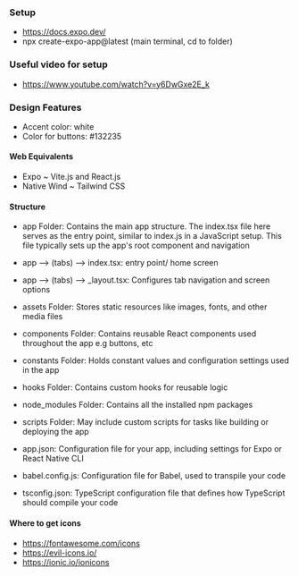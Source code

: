 ### Setup
- https://docs.expo.dev/
- npx create-expo-app@latest (main terminal, cd to folder)

### Useful video for setup
- https://www.youtube.com/watch?v=y6DwGxe2E_k

### Design Features
- Accent color: white 
- Color for buttons: #132235

#### Web Equivalents
- Expo ~ Vite.js and React.js
- Native Wind ~ Tailwind CSS

#### Structure
- app Folder: Contains the main app structure. The index.tsx file here serves as the entry point, similar to index.js in a JavaScript setup. This file typically sets up the app's root component and navigation
-  app --> (tabs) --> index.tsx: entry point/ home screen
-  app --> (tabs) --> _layout.tsx: Configures tab navigation and screen options
  
- assets Folder: Stores static resources like images, fonts, and other media files
- components Folder: Contains reusable React components used throughout the app e.g buttons, etc
- constants Folder: Holds constant values and configuration settings used in the app
- hooks Folder: Contains custom hooks for reusable logic
- node_modules Folder: Contains all the installed npm packages
- scripts Folder: May include custom scripts for tasks like building or deploying the app
- app.json: Configuration file for your app, including settings for Expo or React Native CLI
- babel.config.js: Configuration file for Babel, used to transpile your code
- tsconfig.json: TypeScript configuration file that defines how TypeScript should compile your code


#### Where to get icons
- https://fontawesome.com/icons
- https://evil-icons.io/
- https://ionic.io/ionicons


